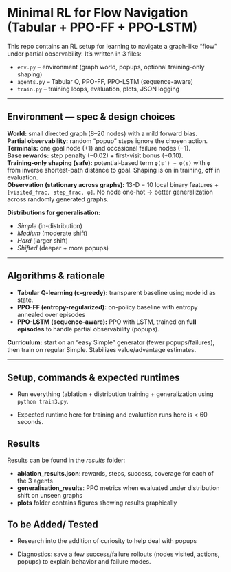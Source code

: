 # Minimal RL for Flow Navigation (Tabular + PPO-FF + PPO-LSTM)

This repo contains an RL setup for learning to navigate a graph-like “flow” under partial observability. It’s written in 3 files:  
- `env.py` – environment (graph world, popups, optional training-only shaping)  
- `agents.py` – Tabular Q, PPO-FF, PPO-LSTM (sequence-aware)  
- `train.py` – training loops, evaluation, plots, JSON logging

---

## Environment — spec & design choices

**World:** small directed graph (8–20 nodes) with a mild forward bias.  
**Partial observability:** random “popup” steps ignore the chosen action.  
**Terminals:** one goal node (+1) and occasional failure nodes (−1).  
**Base rewards:** step penalty (−0.02) + first-visit bonus (+0.10).  
**Training-only shaping (safe):** potential‐based term `φ(s′) − φ(s)` with `φ` from inverse shortest-path distance to goal. Shaping is on in training, **off** in evaluation.  
**Observation (stationary across graphs):** 13-D = 10 local binary features + `[visited_frac, step_frac, φ]`. No node one-hot → better generalization across randomly generated graphs.

**Distributions for generalisation:**  
- *Simple* (in-distribution)  
- *Medium* (moderate shift)  
- *Hard* (larger shift)  
- *Shifted* (deeper + more popups)

---

## Algorithms & rationale

- **Tabular Q-learning (ε-greedy):** transparent baseline using node id as state.  
- **PPO-FF (entropy-regularized):** on-policy baseline with entropy annealed over episodes  
- **PPO-LSTM (sequence-aware):** PPO with LSTM, trained on **full episodes** to handle partial observability (popups).

**Curriculum:** start on an “easy Simple” generator (fewer popups/failures), then train on regular Simple. Stabilizes value/advantage estimates.

---

##  Setup, commands & expected runtimes

- Run everything (ablation + distribution training + generalization using `python train3.py`.

- Expected runtime here for training and evaluation runs here is < 60 seconds.

## Results

Results can be found in the *results* folder:

- **ablation_results.json**: rewards, steps, success, coverage for each of the 3 agents
- **generalisation_results**: PPO metrics when evaluated under distribution shift on unseen graphs
- **plots** folder contains figures showing results graphically

## To be Added/ Tested

- Research into the addition of curiosity to help deal with popups

- Diagnostics: save a few success/failure rollouts (nodes visited, actions, popups) to explain behavior and failure modes.
